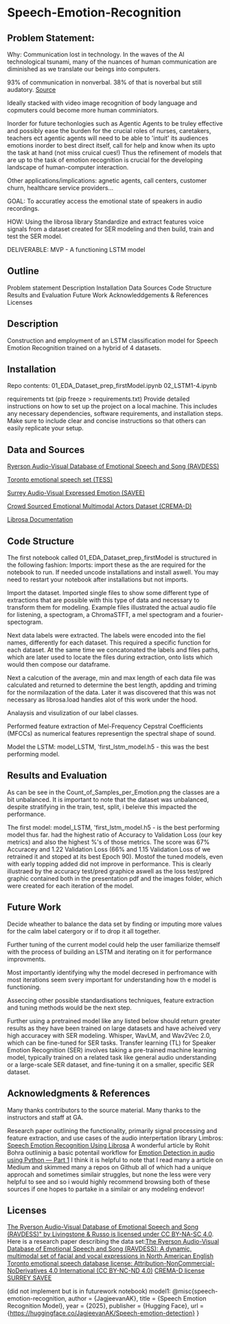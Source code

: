 # Speech-Emotion-Recognition


## Problem Statement:
Why:
Communication lost in technology. In the waves of the AI technological tsunami, many of the nuances of human communication are diminished as we translate our beings into computers. 

93% of communication in nonverbal. 38% of that is noverbal but still audatory. [Source](https://globalforum.diaglobal.org/issue/october-2018/the-power-of-nonverbal-communication-saying-everything-without-saying-anything/#:~:text=In%201971%2C%20Albert%20Mehrabian%2C%20a,how%20to%20control%20that%20impact.)

Ideally stacked with video image recognition of body language and copmuters could become more human comminiators.

Inorder for future techonlogies such as Agentic Agents to be truley effective and possibly ease the burden for the crucial roles of nurses, caretakers, teachers ect agentic agents will need to be able to 'intuit' its audiences emotions inorder to best direct itself, call for help and know when its upto the task at hand (not miss cruical cues!)
Thus the refinement of models that are up to the task of emotion recognition is crucial for the developing landscape of human-computer interaction.

Other applications/implications: agnetic agents, call centers, customer churn, healthcare service providers...

GOAL: To accuratley access the emotional state of speakers in audio recordings.

HOW: Using the librosa library Standardize and extract features voice signals from a dataset created for SER modeling and then build, train and test the SER model.

DELIVERABLE: MVP - A functioning LSTM model

## Outline

Problem statement
Description
Installation
Data Sources
Code Structure
Results and Evaluation
Future Work
Acknowleddgements & References
Licenses

## Description

Construction and employment of an LSTM classification model for Speech Emotion Recognition trained on a hybrid of 4 datasets.

## Installation

Repo contents: 
01_EDA_Dataset_prep_firstModel.ipynb
02_LSTM1-4.ipynb


requirements txt (pip freeze > requirements.txt)
Provide detailed instructions on how to set up the project on a local machine. This includes any necessary dependencies, software requirements, and installation steps. Make sure to include clear and concise instructions so that others can easily replicate your setup.

## Data and Sources
[Ryerson Audio-Visual Database of Emotional Speech and Song (RAVDESS)](https://www.kaggle.com/datasets/uwrfkaggler/ravdess-emotional-speech-audio)

[Toronto emotional speech set (TESS)](https://www.kaggle.com/datasets/ejlok1/toronto-emotional-speech-set-tess)

[Surrey Audio-Visual Expressed Emotion (SAVEE)](https://www.kaggle.com/datasets/ejlok1/surrey-audiovisual-expressed-emotion-savee)

[Crowd Sourced Emotional Multimodal Actors Dataset (CREMA-D)](https://www.kaggle.com/datasets/ejlok1/cremad)

[Librosa Documentation](https://librosa.org/doc/latest/index.html)

## Code Structure
The first notebook called 01_EDA_Dataset_prep_firstModel is structured in the following fashion:
Imports: import these as the are required for the notebook to run. If needed uncode installations and install aswell. You may need to restart your notebook after installations but not imports.

Import the dataset.
Imported single files to show some different type of extractions that are possible with this type of data and necessary to transform them for modeling.
Example files illustrated the actual audio file for listening, a spectogram, a ChromaSTFT, a mel spectogram and a fourier-spectogram.

Next data labels were extracted. The labels were encoded into the fiel names, differently for each dataset. This required a specific function for each dataset.
At the same time we concatonated the labels and files paths, which are later used to locate the files during extraction, onto lists which would then compose our dataframe.

Next a calcution of the average, min and max length of each data file was calculated and returned to determine the best length, apdding and triming for the normilazation of the data.
Later it was discovered that this was not necessary as librosa.load handles alot of this work under the hood.

Analaysis and visulization of our label classes.

Performed feature extraction of Mel-Frequency Cepstral Coefficients (MFCCs) as numerical features representign the spectral shape of sound.

Model the LSTM: model_LSTM, 'first_lstm_model.h5 - this was the best performing model.

## Results and Evaluation
As can be see in the Count_of_Samples_per_Emotion.png the classes are a bit unbalanced.
It is important to note that the dataset was unbalanced, despite stratifying in the train, test, split, i beleive this impacted the performance.

The first model: model_LSTM, 'first_lstm_model.h5 - is the best performing model thus far. had the highest ratio of Accuracy to Validation Loss (our key metrics) and also the highest %'s of those metrics.
The score was 67% Accuracey and 1.22 Validation Loss (66% and 1.15 Validation Loss of we retrained it and stoped at its best Epoch 90).
Mostof the tuned models, even with early topping added did not improve in performance. This is clearly illustraed by the accuracy test/pred graphice aswell as the loss test/pred graphic contained both in the presentation pdf and the images folder, which were created for each iteration of the model.

## Future Work
Decide wheather to balance the data set by finding or imputing more values for the calm label catergory or if to drop it all together.

Further tuning of the current model could help the user familiarize themself with the 
process of building an LSTM and iterating on it for performance improvments.

Most importantly identifying why the model decresed in perfromance with most iterations seem svery important for understanding how th e model is functioning.

Asseccing other possible standardisations techniques, feature extraction and tuning methods would be the next step.

Further using a pretrained model like any listed below should return greater results as they have been trained on large datasets and have acheived very high accuracey with SER modeling.
Whisper, WavLM, and Wav2Vec 2.0, which can be fine-tuned for SER tasks. 
Transfer learning (TL) for Speaker Emotion Recognition (SER) involves taking a pre-trained machine learning model, typically trained on a related task like general audio understanding or a large-scale SER dataset, and fine-tuning it on a smaller, specific SER dataset. 

## Acknowledgments & References
Many thanks contributors to the source material.
Many thanks to the instructors and staff at GA.

Research paper outlining the functionality, primarily signal processing and feature extraction, and use cases of the audio interpertation library Limbros: [Speech Emotion Recognition Using Librosa](https://www.aijmr.com/papers/2023/1/1003.pdf)
A wonderful article by Rohit Bohra outlininig a basic potentail workflow for [Emotion Detection in audio using Python — Part 1](https://medium.com/@rohitbohra23051994/emotion-detection-in-audio-using-python-6972c09054d4)
I think it is helpful to note that I read many a article on Medium and skimmed many a repos on Github all of which had a unique approcah and sometimes similair struggles, but none the less were very helpful to see and so i would highly recommend browsing both of these sources if one hopes to partake in a similair or any modeling endevor!

## Licenses
[The Ryerson Audio-Visual Database of Emotional Speech and Song (RAVDESS)" by Livingstone & Russo is licensed under CC BY-NA-SC 4.0](https://www.kaggle.com/datasets/uwrfkaggler/ravdess-emotional-speech-audio). Here is a research paper describing the data set:[The Ryerson Audio-Visual Database of Emotional Speech and Song (RAVDESS): A dynamic, multimodal set of facial and vocal expressions in North American English](https://journals.plos.org/plosone/article?id=10.1371/journal.pone.0196391)
[Toronto emotional speech database license: Attribution-NonCommercial-NoDerivatives 4.0 International (CC BY-NC-ND 4.0)](https://creativecommons.org/licenses/by-nc-nd/4.0/)
[CREMA-D license](https://opendatacommons.org/licenses/by/1-0/index.html)
[SURREY SAVEE](https://personalpages.surrey.ac.uk/p.jackson/SAVEE/Register.html)

(did not implement but is in futurework notebook)
model1: @misc{speech-emotion-recognition,
  author = {JagjeevanAK},
  title = {Speech Emotion Recognition Model},
  year = {2025},
  publisher = {Hugging Face},
  url = {https://huggingface.co/JagjeevanAK/Speech-emotion-detection}
}
